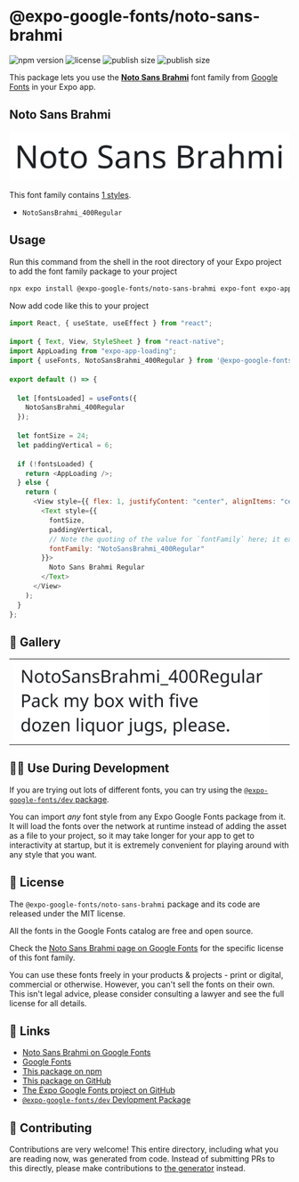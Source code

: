 # @expo-google-fonts/noto-sans-brahmi

![npm version](https://flat.badgen.net/npm/v/@expo-google-fonts/noto-sans-brahmi)
![license](https://flat.badgen.net/github/license/expo/google-fonts)
![publish size](https://flat.badgen.net/packagephobia/install/@expo-google-fonts/noto-sans-brahmi)
![publish size](https://flat.badgen.net/packagephobia/publish/@expo-google-fonts/noto-sans-brahmi)

This package lets you use the [**Noto Sans Brahmi**](https://fonts.google.com/specimen/Noto+Sans+Brahmi) font family from [Google Fonts](https://fonts.google.com/) in your Expo app.

## Noto Sans Brahmi

![Noto Sans Brahmi](./font-family.png)

This font family contains [1 styles](#-gallery).

- `NotoSansBrahmi_400Regular`

## Usage

Run this command from the shell in the root directory of your Expo project to add the font family package to your project

```sh
npx expo install @expo-google-fonts/noto-sans-brahmi expo-font expo-app-loading
```

Now add code like this to your project

```js
import React, { useState, useEffect } from "react";

import { Text, View, StyleSheet } from "react-native";
import AppLoading from "expo-app-loading";
import { useFonts, NotoSansBrahmi_400Regular } from '@expo-google-fonts/noto-sans-brahmi';

export default () => {

  let [fontsLoaded] = useFonts({
    NotoSansBrahmi_400Regular
  });

  let fontSize = 24;
  let paddingVertical = 6;

  if (!fontsLoaded) {
    return <AppLoading />;
  } else {
    return (
      <View style={{ flex: 1, justifyContent: "center", alignItems: "center" }}>
        <Text style={{
          fontSize,
          paddingVertical,
          // Note the quoting of the value for `fontFamily` here; it expects a string!
          fontFamily: "NotoSansBrahmi_400Regular"
        }}>
          Noto Sans Brahmi Regular
        </Text>
      </View>
    );
  }
};
```

## 🔡 Gallery


||||
|-|-|-|
|![NotoSansBrahmi_400Regular](./NotoSansBrahmi_400Regular.ttf.png)||||


## 👩‍💻 Use During Development

If you are trying out lots of different fonts, you can try using the [`@expo-google-fonts/dev` package](https://github.com/expo/google-fonts/tree/master/font-packages/dev#readme).

You can import _any_ font style from any Expo Google Fonts package from it. It will load the fonts over the network at runtime instead of adding the asset as a file to your project, so it may take longer for your app to get to interactivity at startup, but it is extremely convenient for playing around with any style that you want.


## 📖 License

The `@expo-google-fonts/noto-sans-brahmi` package and its code are released under the MIT license.

All the fonts in the Google Fonts catalog are free and open source.

Check the [Noto Sans Brahmi page on Google Fonts](https://fonts.google.com/specimen/Noto+Sans+Brahmi) for the specific license of this font family.

You can use these fonts freely in your products & projects - print or digital, commercial or otherwise. However, you can't sell the fonts on their own. This isn't legal advice, please consider consulting a lawyer and see the full license for all details.

## 🔗 Links

- [Noto Sans Brahmi on Google Fonts](https://fonts.google.com/specimen/Noto+Sans+Brahmi)
- [Google Fonts](https://fonts.google.com/)
- [This package on npm](https://www.npmjs.com/package/@expo-google-fonts/noto-sans-brahmi)
- [This package on GitHub](https://github.com/expo/google-fonts/tree/master/font-packages/noto-sans-brahmi)
- [The Expo Google Fonts project on GitHub](https://github.com/expo/google-fonts)
- [`@expo-google-fonts/dev` Devlopment Package](https://github.com/expo/google-fonts/tree/master/font-packages/dev)

## 🤝 Contributing

Contributions are very welcome! This entire directory, including what you are reading now, was generated from code. Instead of submitting PRs to this directly, please make contributions to [the generator](https://github.com/expo/google-fonts/tree/master/packages/generator) instead.
